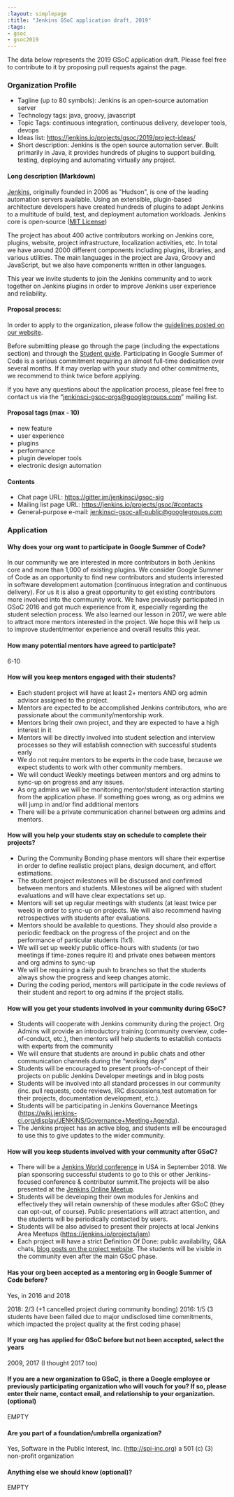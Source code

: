 ```yaml
---
:layout: simplepage
:title: "Jenkins GSoC application draft, 2019"
:tags:
- gsoc
- gsoc2019
---
```


<!-- This file uses Markdown intentionally.
     Google's GSoC site uses Markdown as an engine, using Markdown here allows copy-pasting
 -->

The data below represents the 2019 GSoC application draft.
Please feel free to contribute to it by proposing pull requests against the page.

### Organization Profile

* Tagline (up to 80 symbols): Jenkins is an open-source automation server
* Technology tags: java, groovy, javascript
* Topic Tags: continuous integration, continuous delivery, developer tools, devops
* Ideas list: https://jenkins.io/projects/gsoc/2019/project-ideas/ 
* Short description:
Jenkins is the open source automation server. Built primarily in Java, it provides hundreds of plugins to support building, testing, deploying and automating virtually any project.

#### Long description (Markdown)

[Jenkins](https://jenkins.io/), originally founded in 2006 as "Hudson", is one of the leading automation servers available. Using an extensible, plugin-based architecture developers have created hundreds of plugins to adapt Jenkins to a multitude of build, test, and deployment automation workloads. Jenkins core is open-source ([MIT License](http://www.opensource.org/licenses/mit-license.php))

The project has about 400 active contributors working on Jenkins core, plugins, website, project infrastructure, localization activities, etc. In total we have around 2000 different components including plugins, libraries, and various utilities. The main languages in the project are Java, Groovy and JavaScript, but we also have components written in other languages.

This year we invite students to join the Jenkins community and to work together on Jenkins plugins in order to improve Jenkins user experience and reliability.


#### Proposal process:

In order to apply to the organization, please follow the [guidelines posted on our website](https://jenkins.io/projects/gsoc/students/#student-application-process). 

Before submitting please go through the page (including the expectations section) and through the [Student guide](https://google.github.io/gsocguides/student/). Participating in Google Summer of Code is a serious commitment requiring an almost full-time dedication over several months. If it may overlap with your study and other commitments, we recommend to think twice before applying.

If you have any questions about the application process, please feel free to contact us via the “jenkinsci-gsoc-orgs@googlegroups.com” mailing list.

#### Proposal tags (max - 10)

* new feature
* user experience
* plugins
* performance
* plugin developer tools
* electronic design automation

#### Contents

* Chat page URL: https://gitter.im/jenkinsci/gsoc-sig
* Mailing list page URL: https://jenkins.io/projects/gsoc/#contacts 
* General-purpose e-mail: jenkinsci-gsoc-all-public@googlegroups.com

### Application

#### Why does your org want to participate in Google Summer of Code?

In our community we are interested in more contributors in both Jenkins core and more than 1,000 of existing plugins. We consider Google Summer of Code as an opportunity to find new contributors and students interested in software development automation (continuous integration and continuous delivery). For us it is also a great opportunity to get existing contributors more involved into the community work. We have previously participated in GSoC 2016 and got much experience from it, especially regarding the student selection process. We also learned our lesson in 2017, we were able to attract more mentors interested in the project. We hope this will help us to improve student/mentor experience and overall results this year.

#### How many potential mentors have agreed to participate?
6-10

#### How will you keep mentors engaged with their students?

* Each student project will have at least 2+ mentors AND org admin advisor assigned to the project.
* Mentors are expected to be accomplished Jenkins contributors, who are passionate about the community/mentorship work.
* Mentors bring their own project, and they are expected to have a high interest in it
* Mentors will be directly involved into student selection and interview processes so they will establish connection with successful students early
* We do not require mentors to be experts in the code base, because we expect students to work with other community members.
* We will conduct Weekly meetings between mentors and org admins to sync-up on progress and any issues.
* As org admins we will be monitoring mentor/student interaction starting from the application phase. If something goes wrong, as org admins we will jump in and/or find additional mentors
* There will be a private communication channel between org admins and mentors.

#### How will you help your students stay on schedule to complete their projects?

* During the Community Bonding phase mentors will share their expertise in order to define realistic project plans, design document, and effort estimations.
* The student project milestones will be discussed and confirmed between mentors and students. Milestones will be aligned with student evaluations and will have clear expectations set up.
* Mentors will set up regular meetings with students (at least twice per week) in order to sync-up on projects. We will also recommend having retrospectives with students after evaluations.
* Mentors should be available to questions. They should also provide a periodic feedback on the progress of the project and on the performance of particular students (1x1).
* We will set up weekly public office-hours with students (or two meetings if time-zones require it) and private ones between mentors and org admins to sync-up
* We will be requiring a daily push to branches so that the students always show the progress and keep changes atomic.
* During the coding period, mentors will participate in the code reviews of their student and report to org admins if the project stalls.

#### How will you get your students involved in your community during GSoC?          
* Students will cooperate with Jenkins community during the project. Org Admins will provide an introductory training (community overview, code-of-conduct, etc.), then mentors will help students to establish contacts with experts from the community
* We will ensure that students are around in public chats and other communication channels during the “working days”
* Students will be encouraged to present proofs-of-concept of their projects on public Jenkins Developer meetings and in blog posts
* Students will be involved into all standard processes in our community (inc. pull requests, code reviews, IRC discussions,test automation for their projects, documentation development, etc.).
* Students will be participating in Jenkins Governance Meetings (https://wiki.jenkins-ci.org/display/JENKINS/Governance+Meeting+Agenda). 
* The Jenkins project has an active blog, and students will be encouraged to use this to give updates to the wider community.

#### How will you keep students involved with your community after GSoC?

* There will be a [Jenkins World conference](https://www.cloudbees.com/jenkinsworld/home) in USA in September 2018. We plan sponsoring successful students to go to this or other Jenkins-focused conference & contributor summit.The projects will be also presented at the [Jenkins Online Meetup](https://www.meetup.com/Jenkins-online-meetup/).
* Students will be developing their own modules for Jenkins and effectively they will retain ownership of these modules after GSoC (they can opt-out, of course). Public presentations will attract attention, and the students will be periodically contacted by users.
* Students will be also advised to present their projects at local Jenkins Area Meetups (https://jenkins.io/projects/jam)
* Each project will have a strict Definition Of Done: public availability, Q&A chats, [blog posts on the project website](https://jenkins.io/node/). The students will be visible in the community even after the main GSoC phase.

#### Has your org been accepted as a mentoring org in Google Summer of Code before?
Yes, in 2016 and 2018

2018: 2/3 (+1 cancelled project during community bonding)
2016: 1/5 (3 students have been failed due to major undisclosed time commitments, which impacted the project quality at the first coding phase)

#### If your org has applied for GSoC before but not been accepted, select the years
2009, 2017 (I thought 2017 too)

#### If you are a new organization to GSoC, is there a Google employee or previously participating organization who will vouch for you? If so, please enter their name, contact email, and relationship to your organization. (optional)

EMPTY

#### Are you part of a foundation/umbrella organization?
Yes, Software in the Public Interest, Inc. (http://spi-inc.org) a 501 (c) (3) non-profit organization

#### Anything else we should know (optional)?

EMPTY
